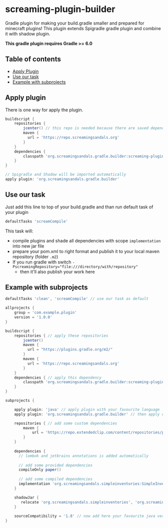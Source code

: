 # screaming-plugin-builder
Gradle plugin for making your build.gradle smaller and prepared for minecraft plugins!
This plugin extends Spigradle gradle plugin and combine it with shadow plugin. 

**This gradle plugin requires Gradle >= 6.0**

## Table of contents
* [Apply Plugin](#apply-plugin)
* [Use our task](#use-our-task)
* [Example with subprojects](#example-with-subprojects)

## Apply plugin

There is one way for apply the plugin.

```groovy
buildscript {
    repositories {
        jcenter() // this repo is needed because there are saved dependencies for our plugin
        maven {
          url = 'https://repo.screamingsandals.org'
        }
    }
    dependencies {
        classpath 'org.screamingsandals.gradle.builder:screaming-plugin-builder:1.0.0'
    }
}

// Spigradle and Shadow will be imported automatically
apply plugin: 'org.screamingsandals.gradle.builder'
```

## Use our task
Just add this line to top of your build.gradle and than run default task of your plugin
```groovy
defaultTasks 'screamCompile'
```
This task will:
* compile plugins and shade all dependencies with scope `implementation` into new jar file
* prepare your pom.xml to right format and publish it to your local maven repository (folder `.m2`)
* If you run gradle with switch `-PscreamingRepository="file:///directory/with/repository"`
  * then it'll also publish your work here

## Example with subprojects
```groovy
defaultTasks 'clean', 'screamCompile' // use our task as default

allprojects {
    group = 'com.example.plugin'
    version = '1.0.0'
}

buildscript {
    repositories { // apply these repositories
        jcenter()
        maven { 
          url = "https://plugins.gradle.org/m2/"
        }
        maven {
          url = 'https://repo.screamingsandals.org'
        }
    }
    dependencies { // apply this dependency
        classpath 'org.screamingsandals.gradle.builder:screaming-plugin-builder:LATEST_VERSION_HERE'
    }
}

subprojects {

    apply plugin: 'java' // apply plugin with your favourite language 'java', 'groovy', 'kotlin' etc.
    apply plugin: 'org.screamingsandals.gradle.builder' // then apply our plugin

    repositories { // add some custom dependencies
        maven {
            url = 'https://repo.extendedclip.com/content/repositories/placeholderapi/'
        }
    }
    
    dependencies {
      // lombok and jetbrains annotations is added automatically
    
      // add some provided dependencies
      compileOnly paper()
      
      // add some compiled dependencies
      implementation 'org.screamingsandals.simpleinventories:SimpleInventories-Core:1.0.0'
    }

    shadowJar {
       relocate 'org.screamingsandals.simpleinventories', 'org.screamingsandals.simpleinventories2' // add some relocation if you shade something inside
    }
    
    sourceCompatibility = '1.8' // now add here your favourite java version (at least 1.8, recommended 11)
}


```
